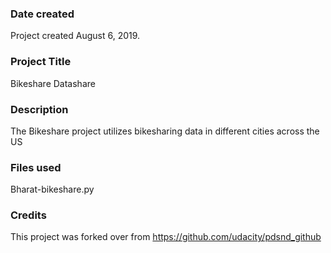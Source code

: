 ### Date created
Project created August 6, 2019.

### Project Title
Bikeshare Datashare

### Description
The Bikeshare project utilizes bikesharing data in different cities across the US

### Files used
Bharat-bikeshare.py

### Credits
This project was forked over from https://github.com/udacity/pdsnd_github
